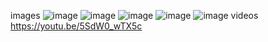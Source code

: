 
images
![image](https://user-images.githubusercontent.com/94165479/143161821-bc40b931-3ef2-4d8d-a541-5a0d50a40b18.png)
![image](https://user-images.githubusercontent.com/94165479/143161975-0b8ff10b-cd12-44cf-b354-6e879c1b6dad.png)
![image](https://user-images.githubusercontent.com/94165479/143162045-b7d40ff9-2b88-49bf-82b2-8963003c3b6c.png)
![image](https://user-images.githubusercontent.com/94165479/143162132-c2a93c48-ffcd-4583-bc57-5f868aa1cffd.png)
![image](https://user-images.githubusercontent.com/94165479/143162229-84051f06-54ce-4d73-9319-eb044870be30.png)
videos
       https://youtu.be/5SdW0_wTX5c

